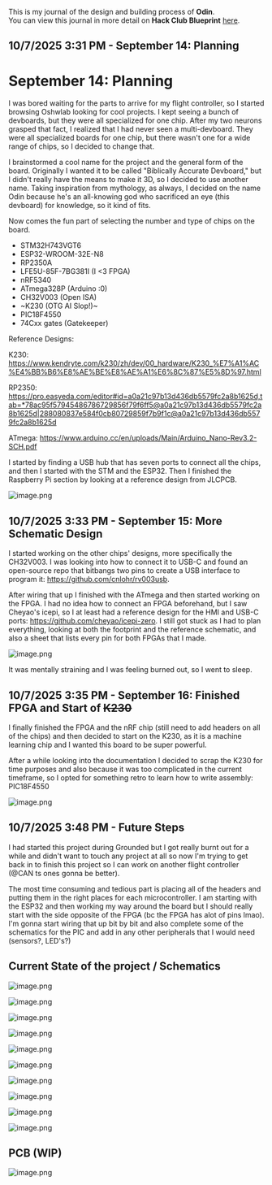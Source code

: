 <!--
  ===================    !!READ THIS NOTICE!!   ====================
  DO NOT edit this file manually. Your changes WILL BE OVERWRITTEN!
  This journal is auto generated and updated by Hack Club Blueprint.
  To edit this file, please edit your journal entries on Blueprint.
  ==================================================================
-->

This is my journal of the design and building process of **Odin**.  
You can view this journal in more detail on **Hack Club Blueprint** [here](https://blueprint.hackclub.com/projects/289).


## 10/7/2025 3:31 PM - September 14: Planning  

# September 14: Planning

I was bored waiting for the parts to arrive for my flight controller, so I started browsing Oshwlab looking for cool projects. I kept seeing a bunch of devboards, but they were all specialized for one chip. After my two neurons grasped that fact, I realized that I had never seen a multi-devboard. They were all specialized boards for one chip, but there wasn't one for a wide range of chips, so I decided to change that.

I brainstormed a cool name for the project and the general form of the board. Originally I wanted it to be called "Biblically Accurate Devboard," but I didn't really have the means to make it 3D, so I decided to use another name. Taking inspiration from mythology, as always, I decided on the name Odin because he's an all-knowing god who sacrificed an eye (this devboard) for knowledge, so it kind of fits.

Now comes the fun part of selecting the number and type of chips on the board.

- STM32H743VGT6
- ESP32-WROOM-32E-N8
- RP2350A
- LFE5U-85F-7BG381I (I <3 FPGA)
- nRF5340
- ATmega328P (Arduino :0)
- CH32V003 (Open ISA)
- ~K230 (OTG AI Slop!)~
- PIC18F4550
- 74Cxx gates (Gatekeeper)

Reference Designs:

K230: https://www.kendryte.com/k230/zh/dev/00_hardware/K230_%E7%A1%AC%E4%BB%B6%E8%AE%BE%E8%AE%A1%E6%8C%87%E5%8D%97.html

RP2350: https://pro.easyeda.com/editor#id=a0a21c97b13d436db5579fc2a8b1625d,tab=*78ac95f57945486786729856f79f6ff5@a0a21c97b13d436db5579fc2a8b1625d|288080837e584f0cb80729859f7b9f1c@a0a21c97b13d436db5579fc2a8b1625d

ATmega: https://www.arduino.cc/en/uploads/Main/Arduino_Nano-Rev3.2-SCH.pdf

I started by finding a USB hub that has seven ports to connect all the chips, and then I started with the STM and the ESP32. Then I finished the Raspberry Pi section by looking at a reference design from JLCPCB.

![image.png](https://blueprint.hackclub.com/user-attachments/blobs/proxy/eyJfcmFpbHMiOnsiZGF0YSI6OTMzLCJwdXIiOiJibG9iX2lkIn19--52231c3babaaf81be7956bb2415bc8fa7769de80/image.png)
  

## 10/7/2025 3:33 PM - September 15: More Schematic Design  

I started working on the other chips' designs, more specifically the CH32V003. I was looking into how to connect it to USB-C and found an open-source repo that bitbangs two pins to create a USB interface to program it: https://github.com/cnlohr/rv003usb.

After wiring that up I finished with the ATmega and then started working on the FPGA. I had no idea how to connect an FPGA beforehand, but I saw Cheyao's icepi, so I at least had a reference design for the HMI and USB-C ports: https://github.com/cheyao/icepi-zero. I still got stuck as I had to plan everything, looking at both the footprint and the reference schematic, and also a sheet that lists every pin for both FPGAs that I made.

![image.png](https://blueprint.hackclub.com/user-attachments/blobs/proxy/eyJfcmFpbHMiOnsiZGF0YSI6OTM0LCJwdXIiOiJibG9iX2lkIn19--ed099dc00aaafeaff9202abd9f1c44403e6d0bb4/image.png)


It was mentally straining and I was feeling burned out, so I went to sleep.  

## 10/7/2025 3:35 PM - September 16: Finished FPGA and Start of ~~K230~~  

I finally finished the FPGA and the nRF chip (still need to add headers on all of the chips) and then decided to start on the K230, as it is a machine learning chip and I wanted this board to be super powerful.

After a while looking into the documentation I decided to scrap the K230 for time purposes and also because it was too complicated in the current timeframe, so I opted for something retro to learn how to write assembly: PIC18F4550

![image.png](https://blueprint.hackclub.com/user-attachments/blobs/proxy/eyJfcmFpbHMiOnsiZGF0YSI6OTM1LCJwdXIiOiJibG9iX2lkIn19--21b401a01a1256afda9ef48b6f3aabd44d7625ab/image.png)
  

## 10/7/2025 3:48 PM - Future Steps  

I had started this project during Grounded but I got really burnt out for a while and didn't want to touch any project at all so now I'm trying to get back in to finish this project so I can work on another flight controller (@CAN ts ones gonna be better). 

The most time consuming and tedious part is placing all of the headers and putting them in the right places for each microcontroller. I am starting with the ESP32 and then working my way around the board but I should really start with the side opposite of the FPGA (bc the FPGA has alot of pins lmao). I'm gonna start wiring that up bit by bit and also complete some of the schematics for the PIC and add in any other peripherals that I would need (sensors?, LED's?)

## Current State of the project / Schematics

![image.png](https://blueprint.hackclub.com/user-attachments/blobs/proxy/eyJfcmFpbHMiOnsiZGF0YSI6OTM2LCJwdXIiOiJibG9iX2lkIn19--cdd10de3beca81ec74ba3b56cc215a54b9b7e70c/image.png)

![image.png](https://blueprint.hackclub.com/user-attachments/blobs/proxy/eyJfcmFpbHMiOnsiZGF0YSI6OTM3LCJwdXIiOiJibG9iX2lkIn19--a4d283c282585338e010a25526a23df295e4dd7a/image.png)

![image.png](https://blueprint.hackclub.com/user-attachments/blobs/proxy/eyJfcmFpbHMiOnsiZGF0YSI6OTM4LCJwdXIiOiJibG9iX2lkIn19--f0f679ec111c2e4f93a75784fd28c3e205713249/image.png)

![image.png](https://blueprint.hackclub.com/user-attachments/blobs/proxy/eyJfcmFpbHMiOnsiZGF0YSI6OTQwLCJwdXIiOiJibG9iX2lkIn19--7f95ada1aff12db56c79569b3f4fd82cef0c89ad/image.png)

![image.png](https://blueprint.hackclub.com/user-attachments/blobs/proxy/eyJfcmFpbHMiOnsiZGF0YSI6OTQxLCJwdXIiOiJibG9iX2lkIn19--b705110af0c9ded792067194d74a6b471f582a80/image.png)

![image.png](https://blueprint.hackclub.com/user-attachments/blobs/proxy/eyJfcmFpbHMiOnsiZGF0YSI6OTQyLCJwdXIiOiJibG9iX2lkIn19--efdf50b514684daa4d76d72f8c4d3886c3910998/image.png)

![image.png](https://blueprint.hackclub.com/user-attachments/blobs/proxy/eyJfcmFpbHMiOnsiZGF0YSI6OTQzLCJwdXIiOiJibG9iX2lkIn19--dc787442a4bb6a803317ba86f83a0c2e7322a4f9/image.png)

![image.png](https://blueprint.hackclub.com/user-attachments/blobs/proxy/eyJfcmFpbHMiOnsiZGF0YSI6OTQ0LCJwdXIiOiJibG9iX2lkIn19--f24f8e7ba8915b8b7082406fe320019daef59cc0/image.png)

![image.png](https://blueprint.hackclub.com/user-attachments/blobs/proxy/eyJfcmFpbHMiOnsiZGF0YSI6OTQ1LCJwdXIiOiJibG9iX2lkIn19--66c5767a7c1cceefa191d98e20148462d22bdae9/image.png)

![image.png](https://blueprint.hackclub.com/user-attachments/blobs/proxy/eyJfcmFpbHMiOnsiZGF0YSI6OTQ2LCJwdXIiOiJibG9iX2lkIn19--1a3ca2d9fe15a514e45aedef8fa2928f72934e18/image.png)

## PCB (WIP)

![image.png](https://blueprint.hackclub.com/user-attachments/blobs/proxy/eyJfcmFpbHMiOnsiZGF0YSI6OTQ3LCJwdXIiOiJibG9iX2lkIn19--5bc5c2fa7adfabade452773ba3578a8318aed840/image.png)




  

